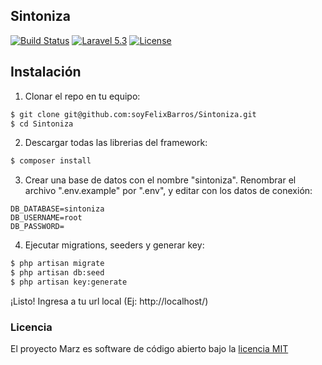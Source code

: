 ## Sintoniza
[![Build Status](https://travis-ci.org/soyFelixBarros/Sintoniza.svg?branch=master)](https://travis-ci.org/soyFelixBarros/Sintoniza)
[![Laravel 5.3](https://img.shields.io/badge/Laravel-5.3-orange.svg?style=flat)](http://laravel.com)
[![License](http://img.shields.io/badge/license-MIT-brightgreen.svg?style=flat)](https://opensource.org/licenses/MIT)

## Instalación
1) Clonar el repo en tu equipo:
```sh
$ git clone git@github.com:soyFelixBarros/Sintoniza.git
$ cd Sintoniza
```
2) Descargar todas las librerias del framework:
```sh
$ composer install
```
3) Crear una base de datos con el nombre "sintoniza". Renombrar el archivo ".env.example" por ".env", y editar con los datos de conexión:
```
DB_DATABASE=sintoniza
DB_USERNAME=root
DB_PASSWORD=
```
4) Ejecutar migrations, seeders y generar key:
```sh
$ php artisan migrate
$ php artisan db:seed
$ php artisan key:generate
```
¡Listo! Ingresa a tu url local (Ej: http://localhost/)

### Licencia

El proyecto Marz es software de código abierto bajo la [licencia MIT](http://opensource.org/licenses/MIT)
